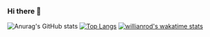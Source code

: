 ### Hi there 👋
![Anurag's GitHub stats](https://github-readme-stats.vercel.app/api?username=dimuthu1997&show_icons=true&theme=radical)
[![Top Langs](https://github-readme-stats.vercel.app/api/top-langs/?username=dimuthu1997&layout=compact)](https://github.com/dimuthu1997/github-readme-stats)
[![willianrod's wakatime stats](https://github-readme-stats.vercel.app/api/wakatime?username=dimuthu1997)](https://github.com/dimuthu1997/github-readme-stats)
